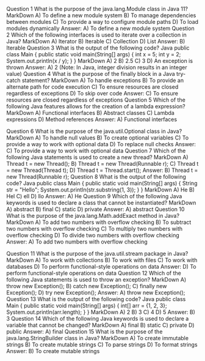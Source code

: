 
Question 1
What is the purpose of the java.lang.Module class in Java 11?
MarkDown
A) To define a new module system
B) To manage dependencies between modules
C) To provide a way to configure module paths
D) To load modules dynamically
Answer: A) To define a new module system
Question 2
Which of the following interfaces is used to iterate over a collection in Java?
MarkDown
A) Iterator
B) Iterable
C) Collection
D) List
Answer: B) Iterable
Question 3
What is the output of the following code?
Java
public class Main {
  public static void main(String[] args) {
    int x = 5;
    int y = 2;
    System.out.println(x / y);
  }
}
MarkDown
A) 2
B) 2.5
C) 3
D) An exception is thrown
Answer: A) 2 (Note: In Java, integer division results in an integer value)
Question 4
What is the purpose of the finally block in a Java try-catch statement?
MarkDown
A) To handle exceptions
B) To provide an alternate path for code execution
C) To ensure resources are closed regardless of exceptions
D) To skip over code
Answer: C) To ensure resources are closed regardless of exceptions
Question 5
Which of the following Java features allows for the creation of a lambda expression?
MarkDown
A) Functional interfaces
B) Abstract classes
C) Lambda expressions
D) Method references
Answer: A) Functional interfaces


Question 6
What is the purpose of the java.util.Optional class in Java?
MarkDown
A) To handle null values
B) To create optional variables
C) To provide a way to work with optional data
D) To replace null checks
Answer: C) To provide a way to work with optional data
Question 7
Which of the following Java statements is used to create a new thread?
MarkDown
A) Thread t = new Thread();
B) Thread t = new Thread(Runnable r);
C) Thread t = new Thread(Thread t);
D) Thread t = Thread.start();
Answer: B) Thread t = new Thread(Runnable r);
Question 8
What is the output of the following code?
Java
public class Main {
  public static void main(String[] args) {
    String str = "Hello";
    System.out.println(str.substring(1, 3));
  }
}
MarkDown
A) He
B) Hel
C) ell
D) llo
Answer: A) He
Question 9
Which of the following Java keywords is used to declare a class that cannot be instantiated?
MarkDown
A) abstract
B) final
C) static
D) private
Answer: A) abstract
Question 10
What is the purpose of the java.lang.Math.addExact method in Java?
MarkDown
A) To add two numbers with overflow checking
B) To subtract two numbers with overflow checking
C) To multiply two numbers with overflow checking
D) To divide two numbers with overflow checking
Answer: A) To add two numbers with overflow checking


Question 11
What is the purpose of the java.util.stream package in Java?
MarkDown
A) To work with collections
B) To work with files
C) To work with databases
D) To perform functional-style operations on data
Answer: D) To perform functional-style operations on data
Question 12
Which of the following Java statements is used to throw an exception?
MarkDown
A) throw new Exception();
B) catch new Exception();
C) finally new Exception();
D) try new Exception();
Answer: A) throw new Exception();
Question 13
What is the output of the following code?
Java
public class Main {
  public static void main(String[] args) {
    int[] arr = {1, 2, 3};
    System.out.println(arr.length);
  }
}
MarkDown
A) 2
B) 3
C) 4
D) 5
Answer: B) 3
Question 14
Which of the following Java keywords is used to declare a variable that cannot be changed?
MarkDown
A) final
B) static
C) private
D) public
Answer: A) final
Question 15
What is the purpose of the java.lang.StringBuilder class in Java?
MarkDown
A) To create immutable strings
B) To create mutable strings
C) To parse strings
D) To format strings
Answer: B) To create mutable strings